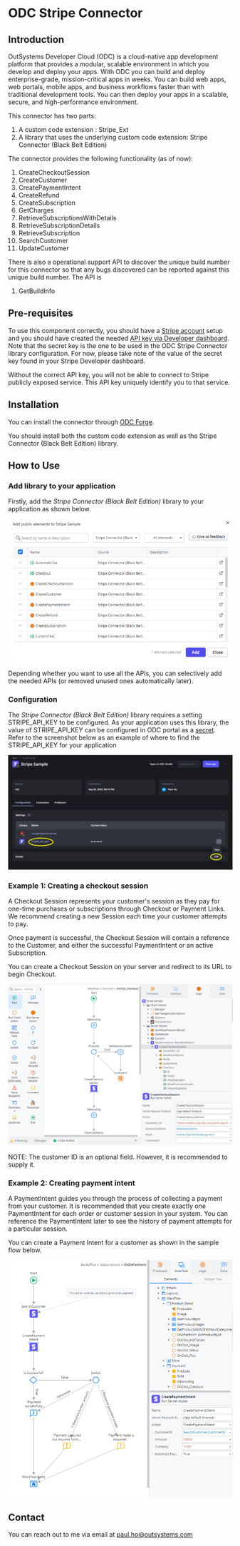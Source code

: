 # ODC Stripe Connector

## Introduction
OutSystems Developer Cloud (ODC) is a cloud-native app development platform that provides a modular, scalable environment in which you develop and deploy your apps. With ODC you can build and deploy enterprise-grade, mission-critical apps in weeks. You can build web apps, web portals, mobile apps, and business workflows faster than with traditional development tools. You can then deploy your apps in a scalable, secure, and high-performance environment.

This connector has two parts:

1. A custom code extension : Stripe_Ext
2. A library that uses the underlying custom code extension: Stripe Connector (Black Belt Edition)

The connector provides the following functionality (as of now):
1. CreateCheckoutSession
2. CreateCustomer
3. CreatePaymentIntent
4. CreateRefund
5. CreateSubscription
6. GetCharges
7. RetrieveSubscriptionsWithDetails
8. RetrieveSubscriptionDetails
9. RetrieveSubscription
10. SearchCustomer
11. UpdateCustomer

There is also a operational support API to discover the unique build number for this connector so that any bugs discovered can be reported against this unique build number. The API is

1. GetBuildInfo


## Pre-requisites

To use this component correctly, you should have a [Stripe account](https://stripe.com/docs/payments/account/activate) setup and you should have created the needed [API key via Developer dashboard](https://stripe.com/docs/keys). Note that the secret key is the one to be used in the ODC Stripe Connector library configuration. For now, please take note of the value of the secret key found in your Stripe Developer dashboard. 

Without the correct API key, you will not be able to connect to Stripe publicly exposed service. This API key uniquely identify you to that service.

## Installation
You can install the connector through [ODC Forge](https://success.outsystems.com/documentation/outsystems_developer_cloud/forge/install_or_update_a_forge_asset/#install-a-forge-asset).

You should install both the custom code extension as well as the Stripe Connector (Black Belt Edition) library. 

## How to Use
### Add library to your application
Firstly, add the _Stripe Connector (Black Belt Edition)_ library to your application as shown below.

![add library depedency](doc/images/add_library.png) 

Depending whether you want to use all the APIs, you can selectively add the needed APIs (or removed unused ones automatically later).


### Configuration
The _Stripe Connector (Black Belt Edition)_ library requires a setting STRIPE_API_KEY to be configured. As your application uses this library, the value of STRIPE_API_KEY can be configured in ODC portal as a [secret](https://success.outsystems.com/documentation/outsystems_developer_cloud/building_apps/set_as_secret/). Refer to the screenshot below as an example of where to find the STRIPE_API_KEY for your application

![Change secret api key](doc/images/set_api_key.png) 

### Example 1: Creating a checkout session

A Checkout Session represents your customer's session as they pay for one-time purchases or subscriptions through Checkout or Payment Links. We recommend creating a new Session each time your customer attempts to pay.

Once payment is successful, the Checkout Session will contain a reference to the Customer, and either the successful PaymentIntent or an active Subscription.

You can create a Checkout Session on your server and redirect to its URL to begin Checkout.

![Create session example](doc/images/create_checkoutsession_example.png)

NOTE: The customer ID is an optional field. However, it is recommended to supply it.

### Example 2: Creating payment intent

A PaymentIntent guides you through the process of collecting a payment from your customer. It is recommended that you create exactly one PaymentIntent for each order or customer session in your system. You can reference the PaymentIntent later to see the history of payment attempts for a particular session.

You can create a Payment Intent for a customer as shown in the sample flow below.

![Create session example](doc/images/create_paymentintent_example.png)

## Contact

You can reach out to me via email at paul.ho@outsystems.com 